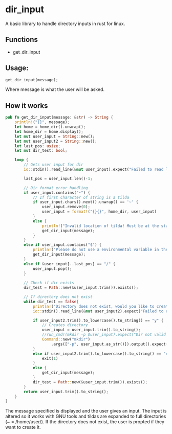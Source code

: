 # dir_input
A basic library to handle directory inputs in rust for linux.

## Functions
- get_dir_input

## Usage:
```rust
get_dir_input(message);
```
Where message is what the user will be asked.
## How it works
```rust
pub fn get_dir_input(message: &str) -> String {
    println!("{}", message);
    let home = home_dir().unwrap();
    let home_dir = home.display();  
    let mut user_input = String::new();
    let mut user_input2 = String::new();
    let last_pos: usize;
    let mut dir_test: bool;

    loop {
        // Gets user input for dir
        io::stdin().read_line(&mut user_input).expect("Failed to read line");

        last_pos = user_input.len()-1;

        // Dir format error handling
        if user_input.contains("~") {
            // If first character of string is a tilda
            if user_input.chars().next().unwrap() == '~' {
                user_input.remove(0);
                user_input = format!("{}{}", home_dir, user_input)
            }
            else {
                println!("Invalid location of tilda! Must be at the start of the directory!\n");
                get_dir_input(message);
            }
        }
        else if user_input.contains("$") {
            println!("Please do not use a environmental variable in the directory\n");
            get_dir_input(message);
        }
        else if &user_input[..last_pos] == "/" {
            user_input.pop();
        }
        
        // Check if dir exists
        dir_test = Path::new(&user_input.trim()).exists();

        // If directory does not exist
        while dir_test == false{
            println!("Directory does not exist, would you like to create it? yn exit");
            io::stdin().read_line(&mut user_input2).expect("Failed to read line");

            if user_input2.trim().to_lowercase().to_string() == "y" {
                // Creates directory
                user_input = user_input.trim().to_string();
                //run_cmd!(mkdir -p $user_input).expect("Dir not valid or needs superuser privileges to access")
                Command::new("mkdir")
                    .args(["-p", user_input.as_str()]).output().expect("Dir not valid or needs superuser privileges to access");
            }
            else if user_input2.trim().to_lowercase().to_string() == "exit" {
                exit(1)
            }
            else {
                get_dir_input(message);
            }
            dir_test = Path::new(&user_input.trim()).exists();
        } 
        return user_input.trim().to_string();
    }
} 
```
The message specified is displayed and the user gives an input. The input is altered so it works with GNU tools and tildas are expanded to full directories (~ = /home/user/). If the directory does not exist, the user is propted if they want to create it. 